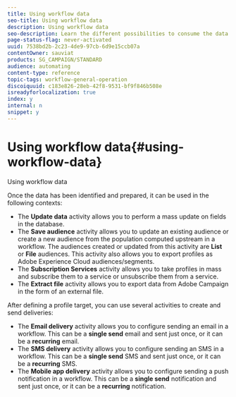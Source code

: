 ```yaml
---
title: Using workflow data
seo-title: Using workflow data
description: Using workflow data
seo-description: Learn the different possibilities to consume the data you imported or targeted.
page-status-flag: never-activated
uuid: 7538bd2b-2c23-4de9-97cb-6d9e15ccb07a
contentOwner: sauviat
products: SG_CAMPAIGN/STANDARD
audience: automating
content-type: reference
topic-tags: workflow-general-operation
discoiquuid: c183e826-28eb-42f8-9531-bf9f846b508e
isreadyforlocalization: true
index: y
internal: n
snippet: y
---
```


# Using workflow data{#using-workflow-data}

Using workflow data

Once the data has been identified and prepared, it can be used in the following contexts:

* The **Update data** activity allows you to perform a mass update on fields in the database.
* The **Save audience** activity allows you to update an existing audience or create a new audience from the population computed upstream in a workflow. The audiences created or updated from this activity are **List** or **File** audiences. This activity also allows you to export profiles as Adobe Experience Cloud audiences/segments.
* The **Subscription Services** activity allows you to take profiles in mass and subscribe them to a service or unsubscribe them from a service.
* The **Extract file** activity allows you to export data from Adobe Campaign in the form of an external file.

After defining a profile target, you can use several activities to create and send deliveries:

* The **Email delivery** activity allows you to configure sending an email in a workflow. This can be a **single send** email and sent just once, or it can be a **recurring** email.
* The **SMS delivery** activity allows you to configure sending an SMS in a workflow. This can be a **single send** SMS and sent just once, or it can be a **recurring** SMS.
* The **Mobile app delivery** activity allows you to configure sending a push notification in a workflow. This can be a **single send** notification and sent just once, or it can be a **recurring** notification.

